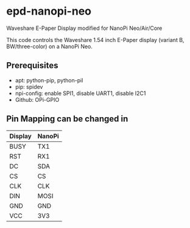 # epd-nanopi-neo
Waveshare E-Paper Display modified for NanoPi Neo/Air/Core

This code controls the Waveshare 1.54 inch E-Paper display (variant B, BW/three-color) on a NanoPi Neo.

## Prerequisites

- apt: python-pip, python-pil
- pip: spidev
- npi-config: enable SPI1, disable UART1, disable I2C1
- Github: OPi-GPIO

## Pin Mapping can be changed in 

| Display | NanoPi |
|---------|--------|
| BUSY    | TX1    |
| RST     | RX1    |
| DC      | SDA    |
| CS      | CS     |
| CLK     | CLK    |
| DIN     | MOSI   |
| GND     | GND    |
| VCC     | 3V3    |


